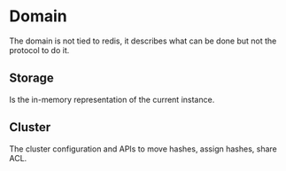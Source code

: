 # Domain

The domain is not tied to redis, it describes what can be done but not the
protocol to do it.

## Storage

Is the in-memory representation of the current instance.

## Cluster

The cluster configuration and APIs to move hashes, assign hashes, share ACL.
